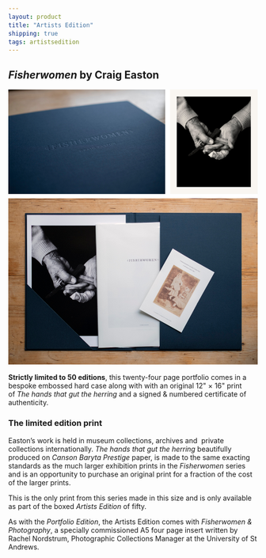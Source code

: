```yaml
---
layout: product
title: "Artists Edition"
shipping: true
tags: artistsedition
---
```


## _Fisherwomen_ by Craig Easton

![Fisherwomen artist edition](/assets/images/layouts_artistedition.jpg)

__Strictly limited to 50 editions__, this twenty-four page portfolio comes in a bespoke embossed hard case along with with an original 12&quot; &times; 16&quot; print of _The hands that gut the herring_ and a signed & numbered certificate of authenticity.

### The limited edition print
Easton’s work is held in museum collections, archives and  private collections internationally. _The hands that gut the herring_ beautifully produced on _Canson Baryta Prestige_ paper, is made to the same exacting standards as the much larger exhibition prints in the _Fisherwomen_ series and is an opportunity to purchase an original print for a fraction of the cost of the larger prints.

This is the only print from this series made in this size and is only available as part of the boxed _Artists Edition_ of fifty.

As with the _Portfolio Edition_, the Artists Edition comes with _Fisherwomen & Photography_, a specially commissioned A5 four page insert written by Rachel Nordstrum, Photographic Collections Manager at the University of St Andrews.
